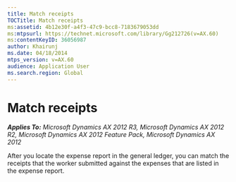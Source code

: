 ```yaml
---
title: Match receipts
TOCTitle: Match receipts
ms:assetid: 4b12e30f-a4f3-47c9-bcc8-7183679053dd
ms:mtpsurl: https://technet.microsoft.com/library/Gg212726(v=AX.60)
ms:contentKeyID: 36056987
author: Khairunj
ms.date: 04/18/2014
mtps_version: v=AX.60
audience: Application User
ms.search.region: Global
---
```


# Match receipts 


_**Applies To:** Microsoft Dynamics AX 2012 R3, Microsoft Dynamics AX 2012 R2, Microsoft Dynamics AX 2012 Feature Pack, Microsoft Dynamics AX 2012_

After you locate the expense report in the general ledger, you can match the receipts that the worker submitted against the expenses that are listed in the expense report.

  


